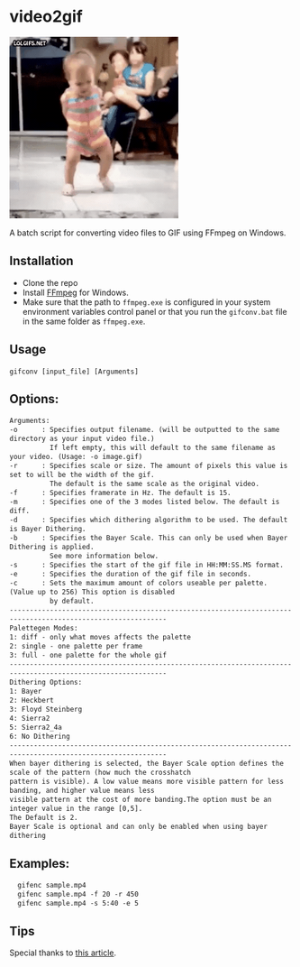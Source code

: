 # video2gif

![sample gif file generated](sample.gif)

A batch script for converting video files to GIF using FFmpeg on Windows.

## Installation
* Clone the repo
* Install [FFmpeg](https://www.ffmpeg.org/download.html#build-windows) for Windows.
* Make sure that the path to `ffmpeg.exe` is configured in your system environment variables control panel or that you run the `gifconv.bat` file in the same folder as `ffmpeg.exe`.

## Usage
```
gifconv [input_file] [Arguments]
```
## Options:
```
Arguments:
-o      : Specifies output filename. (will be outputted to the same directory as your input video file.)
          If left empty, this will default to the same filename as your video. (Usage: -o image.gif)
-r      : Specifies scale or size. The amount of pixels this value is set to will be the width of the gif.
          The default is the same scale as the original video.
-f      : Specifies framerate in Hz. The default is 15.
-m      : Specifies one of the 3 modes listed below. The default is diff.
-d      : Specifies which dithering algorithm to be used. The default is Bayer Dithering.
-b      : Specifies the Bayer Scale. This can only be used when Bayer Dithering is applied.
          See more information below.
-s      : Specifies the start of the gif file in HH:MM:SS.MS format.
-e      : Specifies the duration of the gif file in seconds.
-c      : Sets the maximum amount of colors useable per palette. (Value up to 256) This option is disabled
          by default.
-------------------------------------------------------------------------------------------------------------
Palettegen Modes:
1: diff - only what moves affects the palette
2: single - one palette per frame
3: full - one palette for the whole gif
-------------------------------------------------------------------------------------------------------------
Dithering Options:
1: Bayer
2: Heckbert
3: Floyd Steinberg
4: Sierra2
5: Sierra2_4a
6: No Dithering
-------------------------------------------------------------------------------------------------------------
When bayer dithering is selected, the Bayer Scale option defines the scale of the pattern (how much the crosshatch 
pattern is visible). A low value means more visible pattern for less banding, and higher value means less 
visible pattern at the cost of more banding.The option must be an integer value in the range [0,5]. 
The Default is 2.
Bayer Scale is optional and can only be enabled when using bayer dithering
```

## Examples:
```
  gifenc sample.mp4
  gifenc sample.mp4 -f 20 -r 450
  gifenc sample.mp4 -s 5:40 -e 5

```

## Tips
Special thanks to [this article](http://blog.pkh.me/p/21-high-quality-gif-with-ffmpeg.html).
